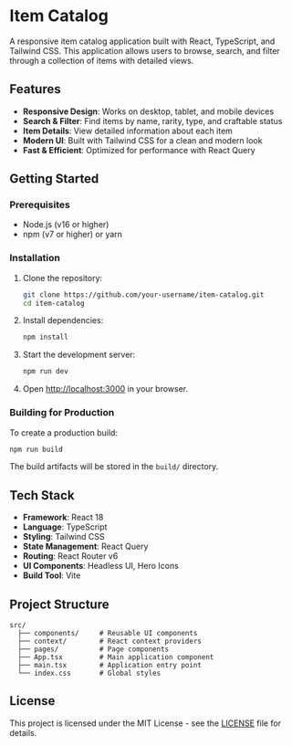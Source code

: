 # Item Catalog

A responsive item catalog application built with React, TypeScript, and Tailwind CSS. This application allows users to browse, search, and filter through a collection of items with detailed views.

## Features

- **Responsive Design**: Works on desktop, tablet, and mobile devices
- **Search & Filter**: Find items by name, rarity, type, and craftable status
- **Item Details**: View detailed information about each item
- **Modern UI**: Built with Tailwind CSS for a clean and modern look
- **Fast & Efficient**: Optimized for performance with React Query

## Getting Started

### Prerequisites

- Node.js (v16 or higher)
- npm (v7 or higher) or yarn

### Installation

1. Clone the repository:
   ```bash
   git clone https://github.com/your-username/item-catalog.git
   cd item-catalog
   ```

2. Install dependencies:
   ```bash
   npm install
   ```

3. Start the development server:
   ```bash
   npm run dev
   ```

4. Open [http://localhost:3000](http://localhost:3000) in your browser.

### Building for Production

To create a production build:

```bash
npm run build
```

The build artifacts will be stored in the `build/` directory.

## Tech Stack

- **Framework**: React 18
- **Language**: TypeScript
- **Styling**: Tailwind CSS
- **State Management**: React Query
- **Routing**: React Router v6
- **UI Components**: Headless UI, Hero Icons
- **Build Tool**: Vite

## Project Structure

```
src/
  ├── components/     # Reusable UI components
  ├── context/        # React context providers
  ├── pages/          # Page components
  ├── App.tsx         # Main application component
  ├── main.tsx        # Application entry point
  └── index.css       # Global styles
```

## License

This project is licensed under the MIT License - see the [LICENSE](LICENSE) file for details.
